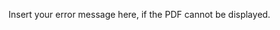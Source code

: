 <object width="400" height="500" type="application/pdf" data="https://storage.googleapis.com/tec-sem5.appspot.com/computer-networks/assignments/written/CNA1C63.pdf">
    <p>Insert your error message here, if the PDF cannot be displayed.</p>
</object>
